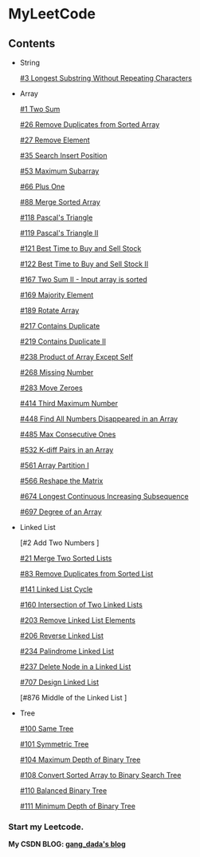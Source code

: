 # MyLeetCode

## Contents

* String

  [#3 Longest Substring Without Repeating Characters](https://github.com/LuuuuuG/MyLeetCode/blob/master/Source/03_Longest%20Substring%20Without%20Repeating%20Characters.cpp)
  

* Array

  [#1 Two Sum    ](https://github.com/LuuuuuG/MyLeetCode/blob/master/Source/01_Two%20Sum.cpp)
  
  [#26 Remove Duplicates from Sorted Array    ](https://github.com/LuuuuuG/MyLeetCode/blob/master/Source/26_Remove_dup_from_sroted_arr.cpp)
  
  [#27 Remove Element    ](https://github.com/LuuuuuG/MyLeetCode/blob/master/Source/27_Remove%20Element.cpp)
  
  [#35 Search Insert Position  ](https://github.com/LuuuuuG/MyLeetCode/blob/master/Source/35_Search_Insert_Position.cpp)
  
  [#53 Maximum Subarray    ](https://github.com/LuuuuuG/MyLeetCode/blob/master/Source/53_Maximum_Subarray.cpp)
  
  [#66 Plus One    ](https://github.com/LuuuuuG/MyLeetCode/blob/master/Source/66_Plus_One.cpp)
  
  [#88 Merge Sorted Array    ](https://github.com/LuuuuuG/MyLeetCode/blob/master/Source/88_%20Merge_Sorted_Array.cpp)
  
  [#118 Pascal's Triangle    ](https://github.com/LuuuuuG/MyLeetCode/blob/master/Source/118_Pascal's%20Triangle.cpp)
  
  [#119 Pascal's Triangle II   ](https://github.com/LuuuuuG/MyLeetCode/blob/master/Source/119_Pascal's%20Triangle%20II.cpp)
  
  [#121 Best Time to Buy and Sell Stock   ](https://github.com/LuuuuuG/MyLeetCode/blob/master/Source/121_Best%20Time%20to%20Buy%20and%20Sell%20Stock.cpp)
  
  [#122 Best Time to Buy and Sell Stock II   ](https://github.com/LuuuuuG/MyLeetCode/blob/master/Source/122_Best%20Time%20to%20Buy%20and%20Sell%20Stock%20II.cpp)

  [#167 Two Sum II - Input array is sorted    ](https://github.com/LuuuuuG/MyLeetCode/blob/master/Source/167_Two%20Sum%20II%20-%20Input%20array%20is%20sorted.cpp)
  
  [#169 Majority Element    ](https://github.com/LuuuuuG/MyLeetCode/blob/master/Source/169_Majority%20Element.cpp)
  
  [#189 Rotate Array    ](https://github.com/LuuuuuG/MyLeetCode/blob/master/Source/189_Rotate%20Array.cpp)
  
  [#217 Contains Duplicate    ](https://github.com/LuuuuuG/MyLeetCode/blob/master/Source/217_Contains%20Duplicate.cpp)
  
  [#219 Contains Duplicate II    ](https://github.com/LuuuuuG/MyLeetCode/blob/master/Source/219_Contains%20Duplicate%20II.cpp)
  
  [#238 Product of Array Except Self    ](https://github.com/LuuuuuG/MyLeetCode/blob/master/Source/238_Product%20of%20Array%20Except%20Self.cpp)
  
  [#268 Missing Number    ](https://github.com/LuuuuuG/MyLeetCode/blob/master/Source/268_Missing%20Number.cpp)
  
  [#283 Move Zeroes    ](https://github.com/LuuuuuG/MyLeetCode/blob/master/Source/283_Move%20Zeroes.cpp)
  
  [#414 Third Maximum Number    ](https://github.com/LuuuuuG/MyLeetCode/blob/master/Source/414_Third%20Maximum%20Number.cpp)
  
  [#448 Find All Numbers Disappeared in an Array    ](https://github.com/LuuuuuG/MyLeetCode/blob/master/Source/448_Find%20All%20Numbers%20Disappeared%20in%20an%20Array.cpp)
  
  [#485 Max Consecutive Ones    ](https://github.com/LuuuuuG/MyLeetCode/blob/master/Source/485_Max%20Consecutive%20Ones.cpp)
  
  [#532 K-diff Pairs in an Array    ](https://github.com/LuuuuuG/MyLeetCode/blob/master/Source/532_K-diff%20Pairs%20in%20an%20Array.cpp)
  
  [#561 Array Partition I  ](https://github.com/LuuuuuG/MyLeetCode/blob/master/Source/561_Array%20Partition%20I.cpp)
  
  [#566 Reshape the Matrix    ](https://github.com/LuuuuuG/MyLeetCode/blob/master/Source/566_Reshape%20the%20Matrix.cpp)
  
  [#674 Longest Continuous Increasing Subsequence  ](https://github.com/LuuuuuG/MyLeetCode/blob/master/Source/674_Longest%20Continuous%20Increasing%20Subsequence.cpp)
  
  [#697 Degree of an Array   ](https://github.com/LuuuuuG/MyLeetCode/blob/master/Source/697_Degree%20of%20an%20Array.cpp)
  
* Linked List

  [#2 Add Two Numbers ]
  
  [#21 Merge Two Sorted Lists ](https://github.com/LuuuuuG/MyLeetCode/blob/master/Source/21_Merge%20Two%20Sorted%20Lists.cpp)
  
  [#83 Remove Duplicates from Sorted List    ](https://github.com/LuuuuuG/MyLeetCode/blob/master/Source/83_Remove%20Duplicates%20from%20Sorted%20List.cpp)
  
  [#141 Linked List Cycle    ](https://github.com/LuuuuuG/MyLeetCode/blob/master/Source/141_Linked%20List%20Cycle.cpp)
  
  [#160 Intersection of Two Linked Lists    ](https://github.com/LuuuuuG/MyLeetCode/blob/master/Source/160_Intersection%20of%20Two%20Linked%20Lists.cpp)
  
  [#203 Remove Linked List Elements    ](https://github.com/LuuuuuG/MyLeetCode/blob/master/Source/203_Remove%20Linked%20List%20Elements.cpp)
  
  [#206 Reverse Linked List    ](https://github.com/LuuuuuG/MyLeetCode/blob/master/Source/206_Reverse%20Linked%20List.cpp)
  
  [#234 Palindrome Linked List    ](https://github.com/LuuuuuG/MyLeetCode/blob/master/Source/234_Palindrome%20Linked%20List.cpp)
  
  [#237 Delete Node in a Linked List    ](https://github.com/LuuuuuG/MyLeetCode/blob/master/Source/237_Delete%20Node%20in%20a%20Linked%20List.cpp)
  
  [#707 Design Linked List    ](https://github.com/LuuuuuG/MyLeetCode/blob/master/Source/707_Design%20Linked%20List.cpp)
  
  [#876 Middle of the Linked List    ]
  
* Tree
  
  [#100 Same Tree](https://github.com/LuuuuuG/MyLeetCode/blob/master/Source/100_Same%20Tree.cpp)
  
  [#101 Symmetric Tree    ](https://github.com/LuuuuuG/MyLeetCode/blob/master/Source/101_Symmetric%20Tree.cpp)
  
  [#104 Maximum Depth of Binary Tree    ](https://github.com/LuuuuuG/MyLeetCode/blob/master/Source/104_Maximum%20Depth%20of%20Binary%20Tree.cpp)
  
  [#108 Convert Sorted Array to Binary Search Tree    ](https://github.com/LuuuuuG/MyLeetCode/blob/master/Source/108_Convert%20Sorted%20Array%20to%20Binary%20Search%20Tree.cpp)
  
  [#110 Balanced Binary Tree    ](https://github.com/LuuuuuG/MyLeetCode/blob/master/Source/110_Balanced%20Binary%20Tree.cpp)
  
  [#111 Minimum Depth of Binary Tree    ](https://github.com/LuuuuuG/MyLeetCode/blob/master/Source/111_Minimum%20Depth%20of%20Binary%20Tree.cpp)


### Start my Leetcode.

**My CSDN BLOG: [gang_dada's blog](https://blog.csdn.net/gang_dada)**


